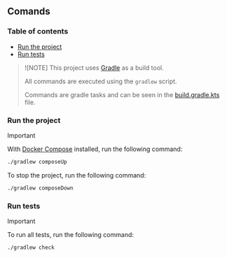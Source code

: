 ## Comands

### Table of contents

- [Run the project](#run-the-project)
- [Run tests](#run-tests)

> ![NOTE]
> This project uses [Gradle](https://gradle.org/) as a build tool.
>
> All commands are executed using the `gradlew` script.
>
> Commands are gradle tasks and can be seen in the [build.gradle.kts](build.gradle.kts) file.

### Run the project

> [!IMPORTANT]
> With [Docker Compose](https://docs.docker.com/compose/) installed, run the following command:
>
> ```bash
> ./gradlew composeUp
> ```
>
> To stop the project, run the following command:
>
> ```bash
> ./gradlew composeDown
> ```

### Run tests

> [!IMPORTANT]
> To run all tests, run the following command:
>
> ```bash
> ./gradlew check
> ```
